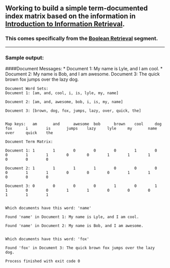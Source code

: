 ## Working to build a simple term-documented index matrix based on the information in [Introduction to Information Retrieval](http://nlp.stanford.edu/IR-book/html/htmledition/irbook.html "Title").
### This comes specifically from the [Boolean Retrieval](http://nlp.stanford.edu/IR-book/html/htmledition/boolean-retrieval-1.html "Title") segment.

--------------------

### Sample output:
####Document Messages:
	* Document 1: My name is Lyle, and I am cool.
	* Document 2: My name is Bob, and I am awesome.
	Document 3: The quick brown fox jumps over the lazy dog.

	Document Word Sets:
	Document 1: [am, and, cool, i, is, lyle, my, name]

	Document 2: [am, and, awesome, bob, i, is, my, name]

	Document 3: [brown, dog, fox, jumps, lazy, over, quick, the]


	Map keys:   am       and      awesome  bob      brown    cool     dog      fox      i        is       jumps    lazy     lyle     my       name     over     quick    the      

	Document Term Matrix:

	Document 1: 1        1        0        0        0        1        0        0        1        1        0        0        1        1        1        0        0        0        

	Document 2: 1        1        1        1        0        0        0        0        1        1        0        0        0        1        1        0        0        0        

	Document 3: 0        0        0        0        1        0        1        1        0        0        1        1        0        0        0        1        1        1        


	Which documents have this word: 'name'

	Found 'name' in Document 1: My name is Lyle, and I am cool.

	Found 'name' in Document 2: My name is Bob, and I am awesome.


	Which documents have this word: 'fox'

	Found 'fox' in Document 3: The quick brown fox jumps over the lazy dog.

	Process finished with exit code 0